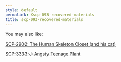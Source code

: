 ```yaml
---
style: default
permalink: Xscp-093-recovered-materials
title: scp-093-recovered-materials
---
```

You may also like:

[SCP-2902: The Human Skeleton Closet (and his cat)](http://scp-wiki.net/scp-2902)

[SCP-3333-J: Angsty Teenage Plant](http://scp-wiki.net/scp-3333-j)
